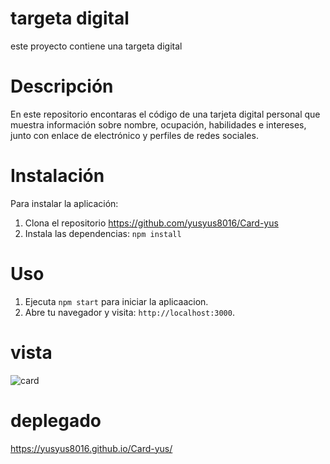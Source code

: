 
# targeta digital

este proyecto contiene una targeta digital 


# Descripción 

En este repositorio encontaras el código de una tarjeta digital personal 
que muestra información sobre nombre, ocupación, habilidades e
intereses, junto con enlace de electrónico y perfiles de redes
sociales.

# Instalación

Para instalar la aplicación:
1. Clona el repositorio https://github.com/yusyus8016/Card-yus
2. Instala las dependencias: `npm install`

# Uso

1. Ejecuta `npm start` para iniciar la aplicaacion.
2. Abre tu navegador y visita: `http://localhost:3000`.

# vista

![card](https://github.com/yusyus8016/Card-yus/assets/124086000/43b5b8e9-7c8f-4164-8be2-31b4ed99aff3)

# deplegado 

https://yusyus8016.github.io/Card-yus/





